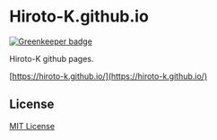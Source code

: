 # Hiroto-K.github.io

[![Greenkeeper badge](https://badges.greenkeeper.io/Hiroto-K/Hiroto-K.github.io.svg)](https://greenkeeper.io/)

Hiroto-K github pages.

[https://hiroto-k.github.io/](https://hiroto-k.github.io/)

## License

[MIT License](https://github.com/Hiroto-K/Hiroto-K.github.io/blob/master/LICENSE "MIT License")
